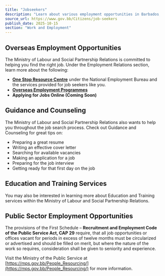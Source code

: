```yaml
---
title: "Jobseekers"
description: "Learn about various employment opportunities in Barbados, including overseas programs, guidance for job seekers, and public sector positions, provided by the Ministry of Labour and Social Partnership Relations."
source_url: https://www.gov.bb/Citizens/job-seekers
publish_date: 2025-10-15
section: "Work and Employment"
---
```


## Overseas Employment Opportunities

The Ministry of Labour and Social Partnership Relations is committed to helping you find the right job. Under the Employment Relations section, learn more about the following:

*   [**One Stop Resource Centre**](https://labour.gov.bb/employment-services/one-stop-resource-centre/) under the National Employment Bureau and the services provided for job seekers like you.
*   [**Overseas Employment Programmes**](https://labour.gov.bb/employment-services/overseas-employment-programmes/)
*   **Applying for Jobs Online (Coming Soon)**

## Guidance and Counseling

The Ministry of Labour and Social Partnership Relations also wants to help you throughout the job search process. Check out Guidance and Counseling for great tips on:

*   Preparing a great resume
*   Writing an effective cover letter
*   Searching for available vacancies
*   Making an application for a job
*   Preparing for the job interview
*   Getting ready for that first day on the job

## Education and Training Services

You may also be interested in learning more about Education and Training services within the Ministry of Labour and Social Partnership Relations.

## Public Sector Employment Opportunities

The provisions of the First Schedule – **Recruitment and Employment Code of the Public Service Act, CAP 29** require, that all job opportunities or offices vacant for periods in excess of twelve months must be circularized or advertised and should be filled on merit, but where the nature of the work so requires, consideration shall be given to seniority and experience.

Visit the Ministry of the Public Service at [https://mps.gov.bb/People_Resourcing/](https://mps.gov.bb/People_Resourcing/) for more information.
```